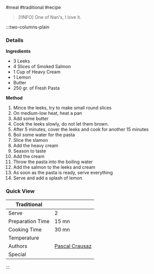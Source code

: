 #meal #traditional #recipe

> [!INFO]
> One of Nan's, I love it.

:::two-columns-plain

### Details
**Ingredients**

- 3 Leeks
- 4 Slices of Smoked Salmon
- 1 Cup of Heavy Cream
- 1 Lemon
- Butter
- 250 gr. of Fresh Pasta


**Method**

1. Mince the leeks, try to make small round slices
2. On medium-low heat, heat a pan
3. Add some butter
4. Cook the leeks slowly, do not let them brown.
5. After 5 minutes, cover the leeks and cook for another 15 minutes
6. Boil some water for the pasta
7. Slice the slamon
8. Add the heavy cream
9. Season to taste
10. Add the cream
11. Throw the pasta into the boiling water
12. Add the salmon to the leeks and cream
13. As soon as the pasta is ready, serve everything
14. Serve and add a splash of lemon



### Quick View
| Traditional      |                                                |
| ---------------- | ---------------------------------------------- |
| Serve            | 2                                              |
| Preparation Time | 15 mn                                          |
| Cooking Time     | 30 mn                                          |
| Temperature      |                                                |
| Authors          | [Pascal Crausaz](mailto:pascal@askpascal.com)  |
| Special          |                                                |

:::

